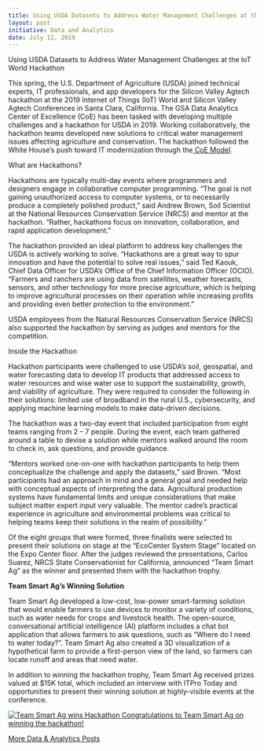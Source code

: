 ```yaml
---
title: Using USDA Datasets to Address Water Management Challenges at the IoT World Hackathon
layout: post
initiative: Data and Analytics
date: July 12, 2019
---
```


Using USDA Datasets to Address Water Management Challenges at the IoT World Hackathon

This spring, the U.S. Department of Agriculture (USDA) joined technical experts, IT professionals, and app developers for 
the Silicon Valley Agtech hackathon at the 2019 Internet of Things (IoT) World and Silicon Valley Agtech Conferences in 
Santa Clara, California. The GSA Data Analytics Center of Excellence (CoE) has been tasked with developing multiple challenges 
and a hackathon for USDA in 2019. Working collaboratively, the hackathon teams developed new solutions to critical water
management issues  affecting agriculture and conservation. The hackathon followed the White House’s push toward IT 
modernization through the<a href="https://coe.gsa.gov/about/mission-values.html"> CoE Model</a>.

What are Hackathons?

Hackathons are typically multi-day events where programmers and designers engage in collaborative computer programming. 
“The goal is not gaining unauthorized access to computer systems, or to necessarily produce a completely polished product,” 
said Andrew Brown, Soil Scientist at the National Resources Conservation Service (NRCS) and mentor at the hackathon. “Rather, 
hackathons focus on innovation, collaboration, and rapid application development.”

The hackathon provided an ideal platform to address key challenges the USDA is actively working to solve. “Hackathons are a 
great way to spur innovation and have the potential to solve real issues,” said Ted Kaouk, Chief Data Officer for USDA’s 
Office of the Chief Information Officer (OCIO). “Farmers and ranchers are using data from satellites, weather forecasts, 
sensors, and other technology for more precise agriculture, which is helping to improve agricultural processes on their 
operation while increasing profits and providing even better protection to the environment.” 

USDA employees from the Natural Resources Conservation Service (NRCS) also supported the hackathon by serving as judges and 
mentors for the competition.

Inside the Hackathon

Hackathon participants were challenged to use USDA’s soil, geospatial, and water forecasting data to develop IT products that 
addressed access to water resources and wise water use to support the sustainability, growth, and viability of agriculture. 
They were required to consider the following in their solutions: limited use of broadband in the rural U.S., cybersecurity, 
and applying machine learning models to make data-driven decisions.

The hackathon was a two-day event that included participation from eight teams ranging from 2 – 7 people. During the event, 
each team gathered around a table to devise a solution while mentors walked around the room to check in, ask questions, and 
provide guidance. 

“Mentors worked one-on-one with hackathon participants to help them conceptualize the challenge and apply the datasets,” said 
Brown. “Most participants had an approach in mind and a general goal and needed help with conceptual aspects of interpreting 
the data. Agricultural production systems have fundamental limits and unique considerations that make subject matter expert 
input very valuable. The mentor cadre’s practical experience in agriculture and environmental problems was critical to helping 
teams keep their solutions in the realm of possibility.”

Of the eight groups that were formed, three finalists were selected to present their solutions on stage at the “EcoCenter 
System Stage” located on the Expo Center floor. After the judges reviewed the presentations, Carlos Suarez, NRCS State 
Conservationist for California, announced “Team Smart Ag” as the winner and presented them with the hackathon trophy.

**Team Smart Ag’s Winning Solution**

Team Smart Ag developed a low-cost, low-power smart-farming solution that would enable farmers to use devices to monitor a 
variety of conditions, such as water needs for crops and livestock health. The open-source, conversational artificial 
intelligence (AI) platform includes a  chat bot  application that allows farmers to ask questions, such as “Where do I 
need to water today?”. Team Smart Ag also created a 3D visualization of a hypothetical farm to provide a first-person view 
of the land, so farmers can locate runoff and areas that need water. 

In addition to winning the hackathon trophy, Team Smart Ag received prizes valued at $15K total, which included an 
interview with ITPro Today and opportunities to present their winning solution at highly-visible events at the conference. 

<a href="{{site.baseurl}}/images/HackathonWinners2019.jpg" target="_blank" rel="noopener noreferrer">
<img src="{{site.baseurl}}/images/HackathonWinners2019.jpg" alt="Team Smart Ag wins Hackathon">
Congratulations to Team Smart Ag on winning the hackathon!

<a href="{{site.baseurl}}/coe/data-analytics.html#coe-updates" class="usa-button">More Data & Analytics Posts</a>

